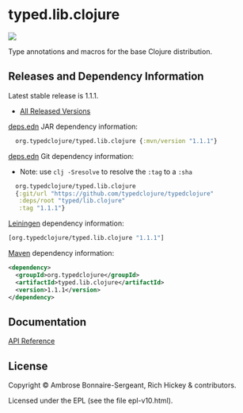 <!-- DO NOT EDIT! Instead, edit `dev/resources/root-templates/typed/lib.clojure/README.md` and run `./script/regen-selmer.sh` -->
# typed.lib.clojure

<a href='https://typedclojure.org'><img src='images/part-of-typed-clojure-project.png'></a>

Type annotations and macros for the base Clojure distribution.

## Releases and Dependency Information

Latest stable release is 1.1.1.

* [All Released Versions](https://clojars.org/org.typedclojure/typed.lib.clojure)

[deps.edn](https://clojure.org/reference/deps_and_cli) JAR dependency information:

```clj
  org.typedclojure/typed.lib.clojure {:mvn/version "1.1.1"}
 ```

[deps.edn](https://clojure.org/reference/deps_and_cli) Git dependency information:

- Note: use `clj -Sresolve` to resolve the `:tag` to a `:sha`

```clj
  org.typedclojure/typed.lib.clojure
  {:git/url "https://github.com/typedclojure/typedclojure"
   :deps/root "typed/lib.clojure"
   :tag "1.1.1"}
```

[Leiningen](https://github.com/technomancy/leiningen) dependency information:

```clojure
[org.typedclojure/typed.lib.clojure "1.1.1"]
```

[Maven](https://maven.apache.org/) dependency information:

```XML
<dependency>
  <groupId>org.typedclojure</groupId>
  <artifactId>typed.lib.clojure</artifactId>
  <version>1.1.1</version>
</dependency>
```

## Documentation

[API Reference](https://api.typedclojure.org/latest/typed.lib.clojure/index.html)

## License

Copyright © Ambrose Bonnaire-Sergeant, Rich Hickey & contributors.

Licensed under the EPL (see the file epl-v10.html).
